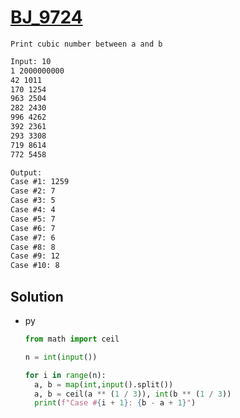 # [BJ_9724](https://acmicpc.net/problem/9724)

```en
Print cubic number between a and b
```

```txt
Input: 10
1 2000000000
42 1011
170 1254
963 2504
282 2430
996 4262
392 2361
293 3308
719 8614
772 5458

Output:
Case #1: 1259
Case #2: 7
Case #3: 5
Case #4: 4
Case #5: 7
Case #6: 7
Case #7: 6
Case #8: 8
Case #9: 12
Case #10: 8
```

## Solution

* py

  ```py
  from math import ceil

  n = int(input())

  for i in range(n):
    a, b = map(int,input().split())
    a, b = ceil(a ** (1 / 3)), int(b ** (1 / 3))
    print(f"Case #{i + 1}: {b - a + 1}")
  ```
